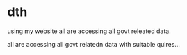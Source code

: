 # dth
using my website all are accessing all govt releated data.
<html>
  <head>
    <title> govt data </title>
      </head>
      <body>
        <p> all are accessing all govt relatedn data with suitable quires...</p>
      </body>
      </html>
        
